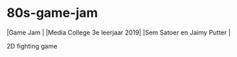 # 80s-game-jam

|Game Jam                      |
|Media College 3e leerjaar 2019|
|Sem Satoer en Jaimy Putter    |

2D fighting game

